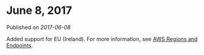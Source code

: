 # June 8, 2017<a name="release-note-2017-06-08"></a>

Published on *2017\-06\-08*

Added support for EU \(Ireland\)\. For more information, see [AWS Regions and Endpoints](http://docs.aws.amazon.com/general/latest/gr/rande.html#athena)\.